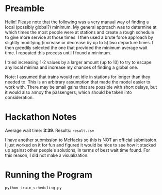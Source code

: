 # Preamble
Hello! Please note that the following was a very manual way of finding a local (possibly global?) minimum. My general approach was to determine at which times the most people were at stations and create a rough schedule to give more service at those times. I then used a brute force approach by slightly modifying (increase or decrease by up to 5) two departure times. I then greedily selected the one that provided the minimum average wait time. I repeated this process until I found a minimum.

I tried increasing 1-2 values by a larger amount (up to 10) to try to escape any local minima and increase my chances of finding a global one.

Note: I assumed that trains would not idle in stations for longer than they needed to. This is an arbitrary assumption that made the model easier to work with. There may be small gains that are possible with short delays, but it would also annoy the passengers, which should be taken into consideration.

# Hackathon Notes

Average wait time: **3:39**.
Results: `result.csv`

I have another submission to McHacks so this is NOT an official submission. I just worked on it for fun and figured it would be nice to see how it stacked up against other people's solutions, in terms of best wait time found. For this reason, I did not make a visualization. 

# Running the Program
`python train_scheduling.py`